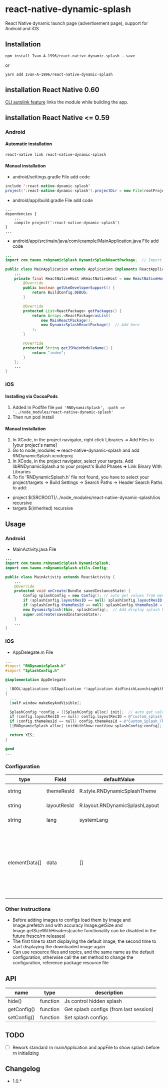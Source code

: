# react-native-dynamic-splash
React Native dynamic launch page (advertisement page), support for Android and iOS

## Installation
```
npm install Ivan-A-1996/react-native-dynamic-splash --save
```
or
```
yarn add Ivan-A-1996/react-native-dynamic-splash
```

## installation React Native 0.60
[CLI autolink feature](https://github.com/react-native-community/cli/blob/master/docs/autolinking.md) links the module while building the app. 


## installation React Native <= 0.59

### Android

#### Automatic installation
`react-native link react-native-dynamic-splash`

#### Manual installation
- android/settings.gradle File add code
```java
include ':react-native-dynamic-splash'
project(':react-native-dynamic-splash').projectDir = new File(rootProject.projectDir, '../node_modules/react-native-dynamic-splash/android')
```

- android/app/build.gradle File add code
```
...
dependencies {
    ...
    compile project(':react-native-dynamic-splash')
}
...
```

- android/app/src/main/java/com/example/MainApplication.java File add code
```java
...
import com.taumu.rnDynamicSplash.DynamicSplashReactPackage;  // Import package

public class MainApplication extends Application implements ReactApplication {
    ...
    private final ReactNativeHost mReactNativeHost = new ReactNativeHost(this) {
        @Override
        public boolean getUseDeveloperSupport() {
            return BuildConfig.DEBUG;
        }

        @Override
        protected List<ReactPackage> getPackages() {
            return Arrays.<ReactPackage>asList(
                new MainReactPackage(),
                new DynamicSplashReactPackage()  // Add here
            );
        }

        @Override
        protected String getJSMainModuleName() {
            return "index";
        }
    };
    ...
}
```

### iOS

#### Installing via CocoaPods
1. Added in Podfile file `pod 'RNDynamicSplash', :path => '../node_modules/react-native-dynamic-splash'`
3. Then run pod install

#### Manual installation
1. In XCode, in the project navigator, right click Libraries ➜ Add Files to [your project's name]
2. Go to node_modules ➜ react-native-dynamic-splash and add RNDynamicSplash.xcodeproj
3. In XCode, in the project navigator, select your targets. Add libRNDynamicSplash.a to your project's Build Phases ➜ Link Binary With Libraries
4. To fix 'RNDynamicSplash.h' file not found, you have to select your project/targets →  Build Settings → Search Paths → Header Search Paths to add:
  - project $(SRCROOT)/../node_modules/react-native-dynamic-splash/ios recursive
  - targets $(inherited) recursive

## Usage

### Android
- MainActivity.java File
```java
...
import com.taumu.rnDynamicSplash.DynamicSplash;
import com.taumu.rnDynamicSplash.utils.Config;

public class MainActivity extends ReactActivity {
    ...
    @Override
    protected void onCreate(Bundle savedInstanceState) {
        Config splashConfig = new Config(); // auto get values from memory 
        if (splashConfig.layoutResID == null) splashConfig.layoutResID = "custom_splash_dynamic";
        if (splashConfig.themeResId == null) splashConfig.themeResId = "Custom_Splash_Theme";
        new DynamicSplash(this, splashConfig);  // Add display splash here
        super.onCreate(savedInstanceState);
    }
    ...
}
```

### iOS
- AppDelegate.m File
```objective-c
...
#import "RNDynamicSplash.h"
#import "SplashConfig.h"

@implementation AppDelegate

- (BOOL)application:(UIApplication *)application didFinishLaunchingWithOptions:(NSDictionary *)launchOptions
{
  ...
  [self.window makeKeyAndVisible];

  SplashConfig *config = [[SplashConfig alloc] init];  // auto get values from memory 
  if (config.layoutResID == null) config.layoutResID = @"custom_splash_dynamic";
  if (config.themeResId == null) config.themeResId = @"Custom_Splash_Theme";
  [[RNDynamicSplash alloc] initWithShow:rootView splashConfig:config];  // Add display splash here

  return YES;
}

@end
...
```

### Configuration
| type | Field | defaultValue | description |
| ---- | ----- | ------------ | ----------- |
| string | themeResId | R.style.RNDynamicSplashTheme | Use theme resource id |
| string | layoutResId | R.layout.RNDynamicSplashLayout | Use layout file resource id |
| string | lang | systemLang | User preferred lang |
| elementData[] | data | [] | {elementId: string; type: ElementTypes; values: {lang?: sting; startDate?: ISOString; endDate?: ISOString; value: string}[] |

### Other instructions
- Before adding images to configs load them by Image and Image.prefetch and with accuracy Image.getSize and Image.getSizeWithHeaders(cache functionality can be disabled in the future fresco/rn releases)
- The first time to start displaying the default image, the second time to start displaying the downloaded image again
- Can use resource files and topics, and the same name as the default configuration, otherwise call the set method to change the configuration, reference package resource file

## API
| name | type | description |
| ---- | ---- | ----------- |
| hide() | function | Js control hidden splash |
| getConfig() | function | Get splash configs (from last session) |
| setConfig() | function | Set splash configs |

## TODO
- [ ] Rework standard rn mainApplication and appFile to show splash before rn initializing 

## Changelog
- 1.0.*
